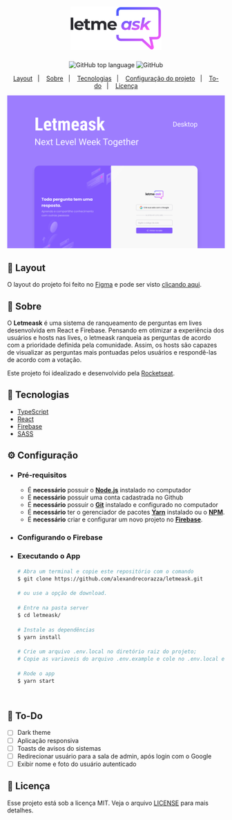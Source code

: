 <h1 align="center">
    <img alt="Letmeask" src=".github/logo.svg" height="100px" />
</h1>

<p align="center">
  <img alt="GitHub top language" src="https://img.shields.io/github/languages/top/alexandrecorazza/letmeask?style=flat-square">
  <img alt="GitHub" src="https://img.shields.io/github/license/alexandrecorazza/letmeask?style=flat-square"> 
</p>
<p align="center">
  <a href="#art-layout">Layout</a>&nbsp;&nbsp;&nbsp;|&nbsp;&nbsp;&nbsp;
  <a href="#bookmark-sobre">Sobre</a>&nbsp;&nbsp;&nbsp;|&nbsp;&nbsp;&nbsp;
  <a href="#rocket-tecnologias">Tecnologias</a>&nbsp;&nbsp;&nbsp;|&nbsp;&nbsp;&nbsp;
  <a href="#%EF%B8%8F-configuração">Configuração do projeto</a>&nbsp;&nbsp;&nbsp;|&nbsp;&nbsp;&nbsp;
  <a href="#pushpin-to-do">To-do</a>&nbsp;&nbsp;&nbsp;|&nbsp;&nbsp;&nbsp;
  <a href="#memo-licença">Licença</a>
</p>

<p align="center">
  <img alt="design do projeto" width="650px" src="./.github/cover.svg" />
<p>

## :art: Layout
O layout do projeto foi feito no [Figma](https://www.figma.com/) e pode ser visto [clicando aqui](https://www.figma.com/file/mV84Acyd4auZ0dWgbqZM5N/Letmeask).

## :bookmark: Sobre

O **Letmeask** é uma sistema de ranqueamento de perguntas em lives desenvolvida em React e Firebase. Pensando em otimizar a experiência dos usuários e hosts nas lives, o letmeask ranqueia as perguntas de acordo com a prioridade definida pela comunidade. Assim, os hosts são capazes de visualizar as perguntas mais pontuadas pelos usuários e respondê-las de acordo com a votação.
  
Este projeto foi idealizado e desenvolvido pela [Rocketseat](https://rocketseat.com.br/).

## :rocket: Tecnologias

- [TypeScript](https://www.typescriptlang.org/)
- [React](https://reactjs.org/)
- [Firebase](https://firebase.google.com/)
- [SASS](https://sass-lang.com/)


## ⚙️ Configuração

- ### **Pré-requisitos**

  - É **necessário** possuir o **[Node.js](https://nodejs.org/en/)** instalado no computador
  - É **necessário** possuir uma conta cadastrada no Github
  - É **necessário** possuir o **[Git](https://git-scm.com/)** instalado e configurado no computador
  - É **necessário** ter o gerenciador de pacotes **[Yarn](https://yarnpkg.com/)** instalado ou o **[NPM](https://www.npmjs.com/)**.
  - É **necessário** criar e configurar um novo projeto no **[Firebase](https://console.firebase.google.com/)**.

- ### Configurando o Firebase
    
- ### Executando o App

  ```bash
  # Abra um terminal e copie este repositório com o comando
  $ git clone https://github.com/alexandrecorazza/letmeask.git
  
  # ou use a opção de download.

  # Entre na pasta server 
  $ cd letmeask/

  # Instale as dependências
  $ yarn install
    
  # Crie um arquivo .env.local no diretório raiz do projeto;
  # Copie as variaveis do arquivo .env.example e cole no .env.local e preencha as informações com os dados obtidos na configuração do Firebase

  # Rode o app
  $ yarn start
  ```

<br>

## :pushpin: To-Do

- [ ] Dark theme
- [ ] Aplicação responsiva
- [ ] Toasts de avisos do sistemas
- [ ] Redirecionar usuário para a sala de admin, após login com o Google
- [ ] Exibir nome e foto do usuário autenticado

## :memo: Licença

Esse projeto está sob a licença MIT. Veja o arquivo [LICENSE](LICENSE.md) para mais detalhes.
